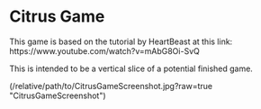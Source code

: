 <h1>Citrus Game</h1>
<p>
This game is based on the tutorial by HeartBeast at this link: https://www.youtube.com/watch?v=mAbG8Oi-SvQ

This is intended to be a vertical slice of a potential finished game. </p>

(/relative/path/to/CitrusGameScreenshot.jpg?raw=true "CitrusGameScreenshot")
